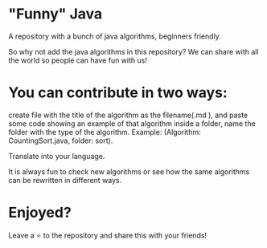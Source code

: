 # "Funny" Java

A repository with a bunch of java algorithms, beginners friendly.

So why not add the java algorithms in this repository? We can share with all the world so people can have fun with us!

# You can contribute in two ways:

create file with the title of the algorithm as the filename(.md ), and paste some code showing an example of that algorithm inside a folder, name the folder with the type of the algorithm. Example: (Algorithm: CountingSort.java, folder: sort).

Translate into your language.

It is always fun to check new algorithms or see how the same algorithms can be rewritten in different ways.

# Enjoyed?

Leave a ⭐ to the repository and share this with your friends!
